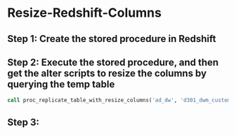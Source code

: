 # Resize-Redshift-Columns



## Step 1: Create the stored procedure in Redshift



## Step 2: Execute the stored procedure, and then get the alter scripts to resize the columns by querying the temp table 

```sql
call proc_replicate_table_with_resize_columns('ad_dw', 'd301_dwm_customer', '_resize_columns', '1.15');
```

## Step 3: 


